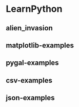 # LearnPython


## alien_invasion

## matplotlib-examples

## pygal-examples

## csv-examples

## json-examples
